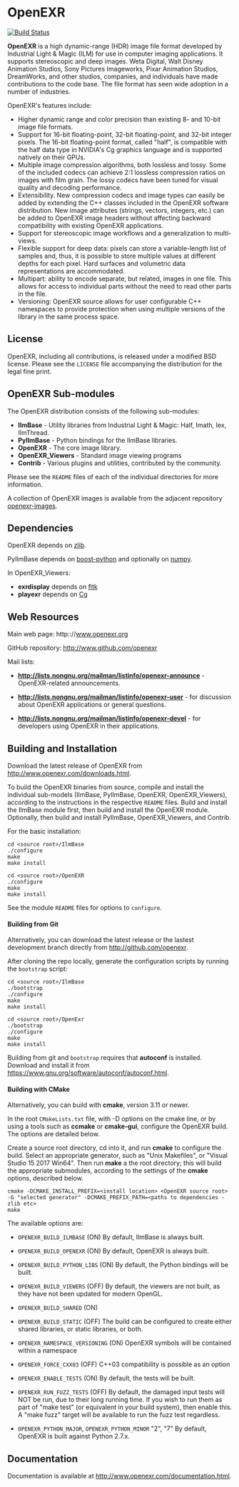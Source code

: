 OpenEXR
=======

[![Build Status](https://aloysbaillet.visualstudio.com/OpenEXR/_apis/build/status/aloysbaillet.openexr?branchName=testing_azure)](https://aloysbaillet.visualstudio.com/OpenEXR/_build/latest?definitionId=1&branchName=testing_azure)

**OpenEXR** is a high dynamic-range (HDR) image file format developed
by Industrial Light & Magic (ILM) for use in computer imaging
applications. It supports stereoscopic and deep images.  Weta Digital,
Walt Disney Animation Studios, Sony Pictures Imageworks, Pixar
Animation Studios, DreamWorks, and other studios, companies, and
individuals have made contributions to the code base. The file format
has seen wide adoption in a number of industries.

OpenEXR's features include:

* Higher dynamic range and color precision than existing 8- and 10-bit
  image file formats.
* Support for 16-bit floating-point, 32-bit floating-point, and
  32-bit integer pixels. The 16-bit floating-point format, called "half",
  is compatible with the half data type in NVIDIA's Cg graphics language
  and is supported natively on their GPUs.
* Multiple image compression algorithms, both lossless and lossy. Some of
  the included codecs can achieve 2:1 lossless compression ratios on images
  with film grain.  The lossy codecs have been tuned for visual quality and
  decoding performance.
* Extensibility. New compression codecs and image types can easily be added
  by extending the C++ classes included in the OpenEXR software distribution.
  New image attributes (strings, vectors, integers, etc.) can be added to
  OpenEXR image headers without affecting backward compatibility with
  existing OpenEXR applications. 
* Support for stereoscopic image workflows and a generalization
  to multi-views.
* Flexible support for deep data: pixels can store a variable-length list
  of samples and, thus, it is possible to store multiple values at different
  depths for each pixel. Hard surfaces and volumetric data representations
  are accommodated.
* Multipart: ability to encode separate, but related, images in one file.
  This allows for access to individual parts without the need to read other
  parts in the file.
* Versioning: OpenEXR source allows for user configurable C++
  namespaces to provide protection when using multiple versions of the
  library in the same process space.

License
-------

OpenEXR, including all contributions, is released under a modified BSD
license. Please see the ``LICENSE`` file accompanying the distribution
for the legal fine print.
      
OpenEXR Sub-modules
-------------------

The OpenEXR distribution consists of the following sub-modules:

* **IlmBase** - Utility libraries from Industrial Light & Magic: Half, Imath, Iex, IlmThread.
* **PyIlmBase** - Python bindings for the IlmBase libraries.
* **OpenEXR** - The core image library.
* **OpenEXR_Viewers** - Standard image viewing programs
* **Contrib** - Various plugins and utilities, contributed by the community.
    
Please see the ``README`` files of each of the individual directories for more information.

A collection of OpenEXR images is available from the adjacent repository
[openexr-images](https://github.com/openexr/openexr-images).

Dependencies
------------

OpenEXR depends on [zlib](https://zlib.net).

PyIlmBase depends on [boost-python](https://github.com/boostorg/python) and
optionally on [numpy](http://www.numpy.org).

In OpenEXR_Viewers:

* **exrdisplay** depends on [fltk](http://www.fltk.org/index.php)
* **playexr** depends on [Cg](https://developer.nvidia.com/cg-toolkit)

Web Resources
-------------

Main web page: http:://www.openexr.org

GitHub repository: http://www.github.com/openexr

Mail lists:

* **http://lists.nongnu.org/mailman/listinfo/openexr-announce** - OpenEXR-related announcements.

* **http://lists.nongnu.org/mailman/listinfo/openexr-user** - for discussion about OpenEXR applications or general questions.

* **http://lists.nongnu.org/mailman/listinfo/openexr-devel** - for developers using OpenEXR in their applications.

Building and Installation
-------------------------

Download the latest release of OpenEXR from
http://www.openexr.com/downloads.html.

To build the OpenEXR binaries from source, compile and install the
individual sub-models (IlmBase, PyIlmBase, OpenEXR, OpenEXR_Viewers),
according to the instructions in the respective ``README``
files. Build and install the IlmBase module first, then build and
install the OpenEXR module. Optionally, then build and install
PyIlmBase, OpenEXR_Viewers, and Contrib.

For the basic installation:

    cd <source root>/IlmBase
    ./configure
    make
    make install

    cd <source root>/OpenEXR
    ./configure
    make 
    make install

See the module ``README`` files for options to ``configure``.

#### Building from Git

Alternatively, you can download the latest release or the lastest
development branch directly from http://github.com/openexr.

After cloning the repo locally, generate the configuration scripts by
running the ``bootstrap`` script:

    cd <source root>/IlmBase
    ./bootstrap
    ./configure
    make
    make install

    cd <source root>/OpenExr
    ./bootstrap
    ./configure
    make
    make install

Building from git and ``bootstrap`` requires that **autoconf** is
installed.  Download and install it from
https://www.gnu.org/software/autoconf/autoconf.html.

#### Building with CMake

Alternatively, you can build with **cmake**, version 3.11 or newer. 

In the root ``CMakeLists.txt`` file, with -D options on the cmake
line, or by using a tools such as **ccmake** or **cmake-gui**,
configure the OpenEXR build. The options are detailed below.

Create a source root directory, cd into it, and run **cmake** to configure
the build.  Select an appropriate generator, such as "Unix Makefiles",
or "Visual Studio 15 2017 Win64". Then run **make** a the root
directory; this will build the appropriate submodules, according to
the settings of the **cmake** options, described below.

    cmake -DCMAKE_INSTALL_PREFIX=<install location> <OpenEXR source root> -G "selected generator" -DCMAKE_PREFIX_PATH=<paths to dependencies - zlib etc>
    make

The available options are:

* ``OPENEXR_BUILD_ILMBASE`` (ON)
By default, IlmBase is always built.

* ``OPENEXR_BUILD_OPENEXR`` (ON)
By default, OpenEXR is always built.

* ``OPENEXR_BUILD_PYTHON_LIBS`` (ON)
By default, the Python bindings will be built.

* ``OPENEXR_BUILD_VIEWERS`` (OFF)
By default, the viewers are not built, as they have not been updated for
modern OpenGL.

* ``OPENEXR_BUILD_SHARED`` (ON)
* ``OPENEXR_BUILD_STATIC`` (OFF)
The build can be configured to create either shared libraries, or static 
libraries, or both.

* ``OPENEXR_NAMESPACE_VERSIONING`` (ON)
OpenEXR symbols will be contained within a namespace

* ``OPENEXR_FORCE_CXX03`` (OFF)
C++03 compatibility is possible as an option

* ``OPENEXR_ENABLE_TESTS`` (ON)
By default, the tests will be built.

* ``OPENEXR_RUN_FUZZ_TESTS`` (OFF)
By default, the damaged input tests will NOT be run, due to their long
running time. If you wish to run them as part of "make test" (or equivalent
in your build system), then enable this. A "make fuzz" target will be
available to run the fuzz test regardless.

* ``OPENEXR_PYTHON_MAJOR``, ``OPENEXR_PYTHON_MINOR`` "2", "7"
By default, OpenEXR is built against Python 2.7.x.

## Documentation

Documentation is available at http://www.openexr.com/documentation.html.

